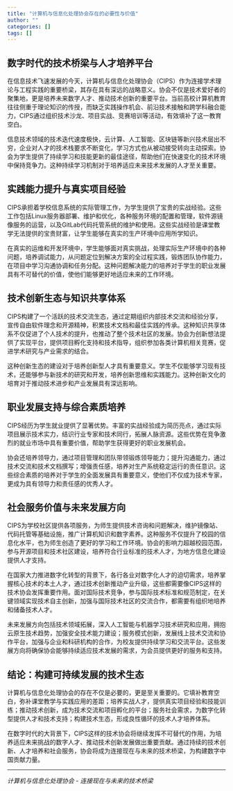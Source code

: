 ```yaml
---
title: "计算机与信息化处理协会存在的必要性与价值"
author: ""
categories: []
tags: []
---
```


## 数字时代的技术桥梁与人才培养平台

在信息技术飞速发展的今天，计算机与信息化处理协会（CIPS）作为连接学术理论与工程实践的重要桥梁，其存在具有深远的战略意义。协会不仅是技术爱好者的聚集地，更是培养未来数字人才、推动技术创新的重要平台。当前高校计算机教育往往侧重于理论知识的传授，而缺乏实践操作机会、前沿技术接触和跨学科融合能力，CIPS通过组织技术沙龙、项目实战、竞赛培训等活动，有效填补了这一教育空白。

信息技术领域的技术迭代速度极快，云计算、人工智能、区块链等新兴技术层出不穷，企业对人才的技术栈要求不断变化，学习方式也从被动接受转向主动探索。协会为学生提供了持续学习和技能更新的最佳途径，帮助他们在快速变化的技术环境中保持竞争力。这种持续学习机制对于培养适应未来技术发展的人才至关重要。

## 实践能力提升与真实项目经验

CIPS承担着学校信息系统的实际管理工作，为学生提供了宝贵的实战经验。这些工作包括Linux服务器部署、维护和优化，各种服务环境的配置和管理，软件源镜像服务的运营，以及GitLab代码托管系统的维护和使用。这些实战经验是课堂教学无法提供的宝贵财富，让学生能够在真实的生产环境中应用所学知识。

在真实的运维和开发环境中，学生能够面对真实挑战，处理实际生产环境中的各种问题，培养调试能力，从问题定位到解决方案的全过程实践，锻炼团队协作能力，在项目中学习沟通协调和任务分配。这种问题解决能力的培养对于学生的职业发展具有不可替代的价值，使他们能够更好地适应未来的工作环境。

## 技术创新生态与知识共享体系

CIPS构建了一个活跃的技术交流生态，通过定期组织内部技术交流和经验分享，宣传自由软件理念和开源精神，积累技术文档和最佳实践的传承。这种知识共享体系不仅促进了个人技术的提升，也推动了整个技术社区的发展。协会为创新想法提供了实现平台，提供项目孵化支持和技术指导，组织参加各类计算机相关竞赛，促进学术研究与产业需求的结合。

这种创新生态的建设对于培养创新型人才具有重要意义。学生不仅能够学习现有技术，还能够参与新技术的研究和开发，培养创新思维和实践能力。这种创新文化的培育对于推动技术进步和产业发展具有深远影响。

## 职业发展支持与综合素质培养

CIPS经历为学生就业提供了显著优势。丰富的实战经验成为简历亮点，通过实际项目展示技术实力，结识行业专家和技术同行，拓展人脉资源。这些优势在竞争激烈的就业市场中具有重要价值，帮助学生获得更好的职业发展机会。

协会还培养领导力，通过项目管理和团队带领锻炼领导能力；提升沟通能力，通过技术交流和技术文档撰写；增强责任感，培养对生产系统稳定运行的责任意识。这些综合素质的培养对于学生的全面发展具有重要意义，使他们不仅成为技术专家，更成为具有领导力和责任感的优秀人才。

## 社会服务价值与未来发展方向

CIPS为学校社区提供各项服务，为师生提供技术咨询和问题解决，维护镜像站、代码托管等基础设施，推广计算机知识和数字素养。这种服务不仅提升了校园的信息化水平，也为师生创造了更好的学习和工作环境。协会的影响力超越校园范围，参与开源项目和技术社区建设，培养符合行业标准的技术人才，为地方信息化建设提供人才支持。

在国家大力推进数字化转型的背景下，各行各业对数字化人才的迫切需求，培养掌握核心技术的本土人才，通过技术创新推动产业升级，这些都需要像CIPS这样的技术协会发挥重要作用。面对国际技术竞争，参与国际技术标准和规范制定，在关键领域实现技术自主创新，加强与国际技术社区的交流合作，都需要有组织地培养和储备技术人才。

未来发展方向包括技术领域拓展，深入人工智能与机器学习技术研究和应用，拥抱云原生技术趋势，加强安全技术能力建设；服务模式创新，发展线上技术交流和协作平台，加强与企业和科研机构的合作，为校友提供持续学习和交流平台。这些发展方向将确保协会能够持续适应技术发展的需求，为会员提供更好的服务和支持。

## 结论：构建可持续发展的技术生态

计算机与信息化处理协会的存在不仅是必要的，更是至关重要的。它填补教育空白，弥补课堂教学与实践应用的差距；培养实战人才，提供真实项目经验和技能训练；推动技术创新，成为技术交流和项目孵化的平台；服务社会需求，为数字化转型提供人才和技术支持；构建技术生态，形成良性循环的技术人才培养体系。

在数字时代的大背景下，CIPS这样的技术协会将继续发挥不可替代的作用，为培养适应未来挑战的数字人才、推动技术创新发展做出重要贡献。通过持续的技术创新、人才培养和社会服务，协会将成为连接现在与未来的技术桥梁，为构建数字中国贡献力量。

---

*计算机与信息化处理协会 - 连接现在与未来的技术桥梁*